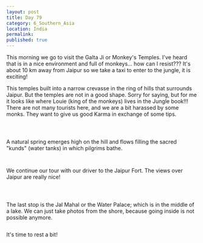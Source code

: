 ```yaml
---
layout: post
title: Day 79
category: 6_Southern_Asia
location: India
permalink: 
published: true
---
```


This morning we go to visit the Galta Ji or Monkey's Temples. I've heard that is in a nice environment and full of monkeys... how can I resist??? It's about 10 km away from Jaipur so we take a taxi to enter to the jungle, it is exciting!

This temples built into a narrow crevasse in the ring of hills that surrounds Jaipur. But the temples are not in a good shape. Sorry for saying, but for me it looks like where Louie (king of the monkeys) lives in the Jungle book!!! There are not many tourists here, and we are a bit harassed by some monks. They want to give us good Karma in exchange of some tips.

<p><a
href="https://lh3.googleusercontent.com/9fxqDybVbarnWcq2SWc9TSQ2Q-UqpQw9apnG_ySB0bWQVc2uI2_jC4McB4CDzbGBVhadgZYYz8oI6y1i2k-S4HJKvE21uCo09hzPk0XSWkq8fkxzui4Ov_OZpGxfGA2bM1GijQ1l72yfmTdwWFs6aDX4dRPG7PgzKKdJCsfn3h-cSiXrlXvXVsFEM-Br7N4qeUgk1vElnX5yXt_6gRRkQYXhK8TwfFZ6e0mC8SkD9rzjTwivR9KODtxsVfV_dBB_p76i96zlo-YdOlDMr1bPv5MMmylkKNv9Nk6l94CegfM3bnh4DZjs0V-54qz1wFO1jQP1SWXepisTP13QPP1aQFO2LxYcgAoq_Q7EWWVfCVuxqwM6Xjjja5UA-tuEVUeVZdjbFO4FLX6eoGImQmAGX---QIn6zDv3y8QytXvbfeU2VmQHO8IGDAvtg9WonQVS35yWSYMn_vPrmAnJHABZUlIOmPiUp8f62dP7oB6zxtghb6AGDrRg0Q8hVSvAHR0zMpQ1VvfcLQEDoryJOwEoibnhwvHbbNzqxMe42DJ5Gn9yp4rCklfKNXAIBUuds_2ANeUPNvaVvMjazxcCS67uAghARx-47bHpcPWOdXn_27_LiUICPIdb2a1PsxSlx_G5I8cVvSaEZQjM7jgzidVsQFQFhv8N4oTDqqKHiQsxwM4O99o9xT7CxoM9CA=w836-h627-no"><img 
src="https://lh3.googleusercontent.com/9fxqDybVbarnWcq2SWc9TSQ2Q-UqpQw9apnG_ySB0bWQVc2uI2_jC4McB4CDzbGBVhadgZYYz8oI6y1i2k-S4HJKvE21uCo09hzPk0XSWkq8fkxzui4Ov_OZpGxfGA2bM1GijQ1l72yfmTdwWFs6aDX4dRPG7PgzKKdJCsfn3h-cSiXrlXvXVsFEM-Br7N4qeUgk1vElnX5yXt_6gRRkQYXhK8TwfFZ6e0mC8SkD9rzjTwivR9KODtxsVfV_dBB_p76i96zlo-YdOlDMr1bPv5MMmylkKNv9Nk6l94CegfM3bnh4DZjs0V-54qz1wFO1jQP1SWXepisTP13QPP1aQFO2LxYcgAoq_Q7EWWVfCVuxqwM6Xjjja5UA-tuEVUeVZdjbFO4FLX6eoGImQmAGX---QIn6zDv3y8QytXvbfeU2VmQHO8IGDAvtg9WonQVS35yWSYMn_vPrmAnJHABZUlIOmPiUp8f62dP7oB6zxtghb6AGDrRg0Q8hVSvAHR0zMpQ1VvfcLQEDoryJOwEoibnhwvHbbNzqxMe42DJ5Gn9yp4rCklfKNXAIBUuds_2ANeUPNvaVvMjazxcCS67uAghARx-47bHpcPWOdXn_27_LiUICPIdb2a1PsxSlx_G5I8cVvSaEZQjM7jgzidVsQFQFhv8N4oTDqqKHiQsxwM4O99o9xT7CxoM9CA=w836-h627-no" alt=""></a></p>

<p><a
href="https://lh3.googleusercontent.com/VPsrwCouAvPhwePHoEVBNHD8_Cg7aFCk3x4u0vXOWGnwMEdn_1ckynJbt0QUMDBimofcTzZT9xq3o6CfPT3kRxpdOoT0D_YaEASlye0PbX1OuWa3_W1vAKVOjQmT3cmT609Ibb4GuZQUtKfk9PwMoMl2fDUIYkm5b4_krWcKXJJ3oTcuUcNzxfiq5vywnL4C4qaBOWQ7BVHCNxvX6q71kV2H5LWoo8_R0f5MD5H2LqMP7EV_FxbreTA5me9J7q473_9fqE2yCF0PwTYNYN5j_t8JDg5HLIibMBNGe9wPDaBxaEKuAG_1LQrb-1bBkqhagdSeoG-MUKC9pxM_vPzGDueyS-Br0iQHJ2DaVOdynPJQaaXm5uvJYGl3TQZCBIraedsh1yCGKymwfKR-v93S4reDr0zhtyUg4dM1hNjE1oOrKJq_sY0PbkY4clwsQohwlb2znHl82tAPWfGH4nfYhGaevLSt7AtbaDSNwRlffKxEgQOX4QeXSckhxuWzhIeJ9FvwqR-jjk5Jb8L_g5qQ4u4g5pTcjJ0c1Z2zahi7aSBVG9BhQZGa_iR0YWmB0-lqKCYtMctE7WJMrIa1BIbRcteu6eIpuVf7sd5srZRgEQso25yQGnRr4x9Kn_F9LjcVhunKbN5d62tgYjk7naCHLz3tc03quXLfWP0xrHHfu6O3mUxymCqQECe5bQ=w836-h627-no"><img 
src="https://lh3.googleusercontent.com/VPsrwCouAvPhwePHoEVBNHD8_Cg7aFCk3x4u0vXOWGnwMEdn_1ckynJbt0QUMDBimofcTzZT9xq3o6CfPT3kRxpdOoT0D_YaEASlye0PbX1OuWa3_W1vAKVOjQmT3cmT609Ibb4GuZQUtKfk9PwMoMl2fDUIYkm5b4_krWcKXJJ3oTcuUcNzxfiq5vywnL4C4qaBOWQ7BVHCNxvX6q71kV2H5LWoo8_R0f5MD5H2LqMP7EV_FxbreTA5me9J7q473_9fqE2yCF0PwTYNYN5j_t8JDg5HLIibMBNGe9wPDaBxaEKuAG_1LQrb-1bBkqhagdSeoG-MUKC9pxM_vPzGDueyS-Br0iQHJ2DaVOdynPJQaaXm5uvJYGl3TQZCBIraedsh1yCGKymwfKR-v93S4reDr0zhtyUg4dM1hNjE1oOrKJq_sY0PbkY4clwsQohwlb2znHl82tAPWfGH4nfYhGaevLSt7AtbaDSNwRlffKxEgQOX4QeXSckhxuWzhIeJ9FvwqR-jjk5Jb8L_g5qQ4u4g5pTcjJ0c1Z2zahi7aSBVG9BhQZGa_iR0YWmB0-lqKCYtMctE7WJMrIa1BIbRcteu6eIpuVf7sd5srZRgEQso25yQGnRr4x9Kn_F9LjcVhunKbN5d62tgYjk7naCHLz3tc03quXLfWP0xrHHfu6O3mUxymCqQECe5bQ=w836-h627-no" alt=""></a></p>

<p><a
href="https://lh3.googleusercontent.com/F9QzWUDR70OZmuV7GCNWu4ZOhghFr84fk2TQIZTC3Ih6tVj0KZcNL30K6Pd76DwVA4rDSwV2Qy5FM5KCeQVzT_JxneM1mq5jIXzKVgnQdp40clw3x2_5_Mq4J9fEdl8Zmhc9YRroGApbgSQl7weP8Z7lDMsBB79psRZQZkhWg27Et_3taYP4Qz5B6JV5lW_eawJXQGxS9UGnfr9IN8g-HyCDtq4Lq3DZqGDh_mA7C5n1bIBWi499dbztgdLarx-RMy-FmfwnPRnqevfHcdHut4EUTM2SpGpVe99jvz1E92ZK_2n81sX-wOQwlQb6PAgMfdDjTWOsfpnb4Uy8sidyns6gM1Qi6NxnEAIbMn0ETkyEVMilSuB0n-iOXj9juzpFSCk5UCtL0qmUO1toAWLZLPWxQ9TZGVLhr-Om3e0Rz2WCIhcZ47NeUp9lCA-n80-gcjWrs2ZdU9_mqXqznYC53dU1nWRXPploMT-eTYnQtpg4Xjun0yOvyuqxLoELku5RpzgMzFPjPQ33RQEn4I7ap7MGY3m6E0DKlvhSgr4048krVDWrO8KXQeU-piRUhn1akbqMi8Dm-i-KGVdgxHzcUHzbd_K4LnV_9RY47bM0NkARWcWOeLsycyCo_kegVhFR5e-9SiifZCQ8g_0t3bQC2NGkD8Hqpr1zHnalbcZwx6ZHUwf80c66kdKSNQ=w836-h627-no"><img 
src="https://lh3.googleusercontent.com/F9QzWUDR70OZmuV7GCNWu4ZOhghFr84fk2TQIZTC3Ih6tVj0KZcNL30K6Pd76DwVA4rDSwV2Qy5FM5KCeQVzT_JxneM1mq5jIXzKVgnQdp40clw3x2_5_Mq4J9fEdl8Zmhc9YRroGApbgSQl7weP8Z7lDMsBB79psRZQZkhWg27Et_3taYP4Qz5B6JV5lW_eawJXQGxS9UGnfr9IN8g-HyCDtq4Lq3DZqGDh_mA7C5n1bIBWi499dbztgdLarx-RMy-FmfwnPRnqevfHcdHut4EUTM2SpGpVe99jvz1E92ZK_2n81sX-wOQwlQb6PAgMfdDjTWOsfpnb4Uy8sidyns6gM1Qi6NxnEAIbMn0ETkyEVMilSuB0n-iOXj9juzpFSCk5UCtL0qmUO1toAWLZLPWxQ9TZGVLhr-Om3e0Rz2WCIhcZ47NeUp9lCA-n80-gcjWrs2ZdU9_mqXqznYC53dU1nWRXPploMT-eTYnQtpg4Xjun0yOvyuqxLoELku5RpzgMzFPjPQ33RQEn4I7ap7MGY3m6E0DKlvhSgr4048krVDWrO8KXQeU-piRUhn1akbqMi8Dm-i-KGVdgxHzcUHzbd_K4LnV_9RY47bM0NkARWcWOeLsycyCo_kegVhFR5e-9SiifZCQ8g_0t3bQC2NGkD8Hqpr1zHnalbcZwx6ZHUwf80c66kdKSNQ=w836-h627-no" alt=""></a></p>

A natural spring emerges high on the hill and flows filling the sacred "kunds" (water tanks) in which pilgrims bathe.

<p><a
href="https://lh3.googleusercontent.com/mHcoEMRl-hGrjX9eKbLQ5JP3b3hVvc4eYn8OIJrCyb_cjrI_mgjQaVJ7wts1Iz8UqCAUWH_Ou6Z8f3Gal_uzys7KkNinasLpts8nIG8cAIAIW6UOG0tpH-u2UYXg5ZGcUFgwFTgNEK8zQLWLMTF1q35WqfjE9O_NzhCfHe3WDDu9BDdndJoJqFUDWE_Pa0qw04skVgIr5TRYrDexDZQvJHH3_0gEMwh1-QFsZEGwEr7fa0uwjbgPBgmt4QrUKvaywr-1XW2o1P1mNLkEIaVU3uc3DEo9MUVuvPD9lUkYx_BPiER9RWExID1DxeAfR3iaB15uZ2Kz3ygjDAa7zf77wDSHywkOjgIkLfYU6bQMn9SiwbjMsTcnDcreMlzzilNodF4vYcdCEsPEhlMEnsCsgWdr8GWIwCOceRqPviy6V0Iu2_wEkB1lDnjzvtqmevHEZY7hXFeXym-1MbK7RZWgwEtGyQiAWeueVL-5sEkrJEI5GIDWQsW9C3hCxtx84HpFMZZPHWmDIBD8mx50-3ic3YlsbuwRWUVSXORtgH_1BvLrn0aoJWdmxBNlm87q4NTsmE5aILtpMQX6Ji-1PSey9yIIXUNDsoSwJmJs2hJ-5aE881-HD9BqwxNwwoT2LL-v5W4RGwGTX1ak2eIAJ-E98i2rb2XGLr2T6FcfXJvaDLCPALDN_9eWtncYkQ=w836-h627-no"><img 
src="https://lh3.googleusercontent.com/mHcoEMRl-hGrjX9eKbLQ5JP3b3hVvc4eYn8OIJrCyb_cjrI_mgjQaVJ7wts1Iz8UqCAUWH_Ou6Z8f3Gal_uzys7KkNinasLpts8nIG8cAIAIW6UOG0tpH-u2UYXg5ZGcUFgwFTgNEK8zQLWLMTF1q35WqfjE9O_NzhCfHe3WDDu9BDdndJoJqFUDWE_Pa0qw04skVgIr5TRYrDexDZQvJHH3_0gEMwh1-QFsZEGwEr7fa0uwjbgPBgmt4QrUKvaywr-1XW2o1P1mNLkEIaVU3uc3DEo9MUVuvPD9lUkYx_BPiER9RWExID1DxeAfR3iaB15uZ2Kz3ygjDAa7zf77wDSHywkOjgIkLfYU6bQMn9SiwbjMsTcnDcreMlzzilNodF4vYcdCEsPEhlMEnsCsgWdr8GWIwCOceRqPviy6V0Iu2_wEkB1lDnjzvtqmevHEZY7hXFeXym-1MbK7RZWgwEtGyQiAWeueVL-5sEkrJEI5GIDWQsW9C3hCxtx84HpFMZZPHWmDIBD8mx50-3ic3YlsbuwRWUVSXORtgH_1BvLrn0aoJWdmxBNlm87q4NTsmE5aILtpMQX6Ji-1PSey9yIIXUNDsoSwJmJs2hJ-5aE881-HD9BqwxNwwoT2LL-v5W4RGwGTX1ak2eIAJ-E98i2rb2XGLr2T6FcfXJvaDLCPALDN_9eWtncYkQ=w836-h627-no" alt=""></a></p>

<p><a
href="https://lh3.googleusercontent.com/7n3akdQbkoXRZbOKwa8AdYWQeVcPYcqm8S54rV4qKCQXHLKxix6Tph62IJXAJzrXysSh-iyQGioiSB7krWEoK-LALKPiZsCEsUnqApSR4v_DIslrOii0N2of35N9KEeF-h3qp08DRBuboB1GJ6dBJ5uYgiPz1jv6WNdR8MjuWC0ESP_l4cwl7L9h2Jey3SEwlYyU0_OAStwLwMa64QXQ4DGpZu3qYfA_h6f49HvbqOIum1187tT3JqTTtrKih1nLEmTS3gA-pb19iAWhX6vA-HzlPXdssI9Qpj4dbkacykhKWfYr1du-g93MuKz4tbB1FEdooXfgELDv5Xb6t81xm7EBlrOsM0fkwAiJcoRIGRHgAldSXtatj34OsRo7N9A1yo5RN39zQEWmsoY5mhQVaE4Mr686FMERAAOdbVPaiag3K9fW6nfrkZrY4-BmKvPceLgzJ1WKkSMLi0w1cKhVJ1FdvWhDXWL3hDkpUWr5KcIW2YDqGiDREdckzATgQV5yHJm_fljs-aZfpABAad-hmUMv-w8qn5vEwfgmw0OaXuQ1Aa8jNSbOOm4ke8iiWvE8bdhowig1XXRwtDV7N66vtYnVPvVrLlzHnIEAPwEmGzlgNYWGYZZwH1az6WetRCCKkSWc8DEGHrQ950EIKson8o2-2-D9HyRak6gzu2eQ3CK8QAOujVC3YcaG-g=w377-h502-no"><img 
src="https://lh3.googleusercontent.com/7n3akdQbkoXRZbOKwa8AdYWQeVcPYcqm8S54rV4qKCQXHLKxix6Tph62IJXAJzrXysSh-iyQGioiSB7krWEoK-LALKPiZsCEsUnqApSR4v_DIslrOii0N2of35N9KEeF-h3qp08DRBuboB1GJ6dBJ5uYgiPz1jv6WNdR8MjuWC0ESP_l4cwl7L9h2Jey3SEwlYyU0_OAStwLwMa64QXQ4DGpZu3qYfA_h6f49HvbqOIum1187tT3JqTTtrKih1nLEmTS3gA-pb19iAWhX6vA-HzlPXdssI9Qpj4dbkacykhKWfYr1du-g93MuKz4tbB1FEdooXfgELDv5Xb6t81xm7EBlrOsM0fkwAiJcoRIGRHgAldSXtatj34OsRo7N9A1yo5RN39zQEWmsoY5mhQVaE4Mr686FMERAAOdbVPaiag3K9fW6nfrkZrY4-BmKvPceLgzJ1WKkSMLi0w1cKhVJ1FdvWhDXWL3hDkpUWr5KcIW2YDqGiDREdckzATgQV5yHJm_fljs-aZfpABAad-hmUMv-w8qn5vEwfgmw0OaXuQ1Aa8jNSbOOm4ke8iiWvE8bdhowig1XXRwtDV7N66vtYnVPvVrLlzHnIEAPwEmGzlgNYWGYZZwH1az6WetRCCKkSWc8DEGHrQ950EIKson8o2-2-D9HyRak6gzu2eQ3CK8QAOujVC3YcaG-g=w377-h502-no" alt=""></a></p>

We continue our tour with our driver to the Jaipur Fort. The views over Jaipur are really nice!

<p><a
href="https://lh3.googleusercontent.com/W6Jo4ybxo4lY2QvkEogJNdc0dLyXUsn7WaB9lZbDEfNe_RXtbEsAh12BkOhTgcjZNs8el2KJblN7Afa3grZBOnM6_nLPr2eLHN5PVowfNeXGVKtzmdLjmriOtX1u1xGvBVPFRHNG-UOW8z9ipOQBjEYW_VKchmAO3HwbxEMUAsXrAe3cj1UdjAYfy3u8FggU2Re-hP0EOnJ03HzGfdKvUrP77PWrmUHEWHjiellCu6otIbhfo02PXgOkkPbJRxH9-N8fz6lEe0AMD-PU3Y7xDH8NGoQaAmW9WWWIWEQ1g8B-VZbjxhRs3MSEhunrGA5AtHXPdPvKWJYzmyZi6Lfk-jMfL3HGRw31_ApKJlxXK8IHSKuzn_SCTYylfS2lHiUDkoLWTNYILW7Essgh12FT2UbTObb49CmXPCVClRRHIfPZU60SWGAUXZIzQcrrPA5TpPgAgoD_6io5QGTpNa-XmY9hlwUFhbLc3V2saZNBzboEsBQReXYckPJ5oQo-JXHfUeR9_cOlnNRGu7_zT4IBBqALjIcxHfJdJhOa4VQnE2pmiWaRoiQ1OncvgTRUK3tDeiCl9Wup_crsat6jlSBzppwhNkpop2MRNBa-bFGNORMApIuv5RJFPvQnVfK_QltmX8zthtnWG-PTBY9A64jAi3uC2dHO9vaebB5PGMqiqp87WcLlyu1Un3-Yxw=w836-h627-no"><img 
src="https://lh3.googleusercontent.com/W6Jo4ybxo4lY2QvkEogJNdc0dLyXUsn7WaB9lZbDEfNe_RXtbEsAh12BkOhTgcjZNs8el2KJblN7Afa3grZBOnM6_nLPr2eLHN5PVowfNeXGVKtzmdLjmriOtX1u1xGvBVPFRHNG-UOW8z9ipOQBjEYW_VKchmAO3HwbxEMUAsXrAe3cj1UdjAYfy3u8FggU2Re-hP0EOnJ03HzGfdKvUrP77PWrmUHEWHjiellCu6otIbhfo02PXgOkkPbJRxH9-N8fz6lEe0AMD-PU3Y7xDH8NGoQaAmW9WWWIWEQ1g8B-VZbjxhRs3MSEhunrGA5AtHXPdPvKWJYzmyZi6Lfk-jMfL3HGRw31_ApKJlxXK8IHSKuzn_SCTYylfS2lHiUDkoLWTNYILW7Essgh12FT2UbTObb49CmXPCVClRRHIfPZU60SWGAUXZIzQcrrPA5TpPgAgoD_6io5QGTpNa-XmY9hlwUFhbLc3V2saZNBzboEsBQReXYckPJ5oQo-JXHfUeR9_cOlnNRGu7_zT4IBBqALjIcxHfJdJhOa4VQnE2pmiWaRoiQ1OncvgTRUK3tDeiCl9Wup_crsat6jlSBzppwhNkpop2MRNBa-bFGNORMApIuv5RJFPvQnVfK_QltmX8zthtnWG-PTBY9A64jAi3uC2dHO9vaebB5PGMqiqp87WcLlyu1Un3-Yxw=w836-h627-no" alt=""></a></p>

<p><a
href="https://lh3.googleusercontent.com/dgk7wA4nFZldO_gfwSo9rhGpDj2ot0mhh3bANAd23l26eogz_P4mkZ7E27dWxR3ZXGaSU1FtcYtSz-b-bwWii3_7T-ADDXnUVFldBuZHEed1DfC-g2V_bsUMd-HmbQuhCVmtzgSxOayIrTwE8Pbdp_PJ7bW0Zr4auXePgRJdS-Mh4QZUz5slBAVcjx3LzKyfgblBo-VBFBmUjRoeGR--m_9Rx8WaCUzmuUiYNG3isiACcggEO5MLVVA3XIdhwpIpoGJqr-JI4IViAoeCzbDyLQljUVlTuwVr922DDBiW00Lr0xsgloWLVmlhfHkFH2BiZL7SJndgPi4UXBVrpuj60AIveDshuQZtZNOXsOOTVJchfL9ksusPhxTERxvhEDL-vpQL2nGtdndYNnhi8_pigiQ8T6uuNi-0sVbOm9j7i3X5YZoCV3ekrw6OA0d80pE9Zfpjmhs6XJF333rNxSt21Aq9z49wRSdtFCmdQIHW8VuAPsEolvQXVMF1pn2nmgNQfpeY1C7yvSligtXvwvcqvDffq0ZrqX7clYEcnr4UtpA8hZ7T14Oj0_XUo1ymRIaz18DD9nXmzsIdvTYNKc0w276qZ8eI8gnKDZO2NbJ5OhKtKOI4cRHYVQY1pqVa7Xil4k4PuKoziCtb3LUKJe-esBjaK-vBz0GxfTkXZc0D-Zp0C9yJLGKEWJmU7w=w836-h627-no"><img 
src="https://lh3.googleusercontent.com/dgk7wA4nFZldO_gfwSo9rhGpDj2ot0mhh3bANAd23l26eogz_P4mkZ7E27dWxR3ZXGaSU1FtcYtSz-b-bwWii3_7T-ADDXnUVFldBuZHEed1DfC-g2V_bsUMd-HmbQuhCVmtzgSxOayIrTwE8Pbdp_PJ7bW0Zr4auXePgRJdS-Mh4QZUz5slBAVcjx3LzKyfgblBo-VBFBmUjRoeGR--m_9Rx8WaCUzmuUiYNG3isiACcggEO5MLVVA3XIdhwpIpoGJqr-JI4IViAoeCzbDyLQljUVlTuwVr922DDBiW00Lr0xsgloWLVmlhfHkFH2BiZL7SJndgPi4UXBVrpuj60AIveDshuQZtZNOXsOOTVJchfL9ksusPhxTERxvhEDL-vpQL2nGtdndYNnhi8_pigiQ8T6uuNi-0sVbOm9j7i3X5YZoCV3ekrw6OA0d80pE9Zfpjmhs6XJF333rNxSt21Aq9z49wRSdtFCmdQIHW8VuAPsEolvQXVMF1pn2nmgNQfpeY1C7yvSligtXvwvcqvDffq0ZrqX7clYEcnr4UtpA8hZ7T14Oj0_XUo1ymRIaz18DD9nXmzsIdvTYNKc0w276qZ8eI8gnKDZO2NbJ5OhKtKOI4cRHYVQY1pqVa7Xil4k4PuKoziCtb3LUKJe-esBjaK-vBz0GxfTkXZc0D-Zp0C9yJLGKEWJmU7w=w836-h627-no" alt=""></a></p>

<p><a
href="https://lh3.googleusercontent.com/2rRLZerP8XLxEb3F1_TqPs1DPOIz4n4o4OOYkOiJYMX1MSuhAfBcr5WsMREBLifFYw1ayS3Gx4IHz6BJJhkQTBzGwqoYAQrWeEVw3FnZP1M2MavZTeW7sV4Ye9sawP6Ey7ZITqOUgko9bnT4HCJr-DIjP-G9YJI632t4Ba_QzMO7PwJ_-ZwMqzDSMgsKJ9tLPM2E2NQMLOw_E2GJDPPFJjFMaAw68PLw9nijhBkG9RAUEOK6mfM0TmkrUwDP2sF6px_tGDhaPpx44DlOuUVWTkODupwQWgIKOHcwrIthqmBM-ebDi4SfcxXDhnb0onfehH6ItoqUFz4uPtq7xADUpcoREWQxeI6FEgR50_nYH9jJ8fULzQrSaoMbW_SL4cu0tlj19-3x7IffT8R10tOYq4zbvksRWKRmKAxbPYIDzxsovdv7c2C0HTPu9hR7rsA_IyKQZA2CzUSQSdcQYh0BqhZhyPVrlhnT-04ogMud_VW8ojAnhYjiROHu_yatdZY7Wl9fNOndwWEL8ByDsEqAEwZdF_85fg2f6LG00mO0P8iHURr_BFI45WNNXP6nOwGO4YZ0NBFKDZL9_E0FJNVBObdvVpsJocb_EjuFJ87znv_pu-LpGLinFPOJ-G0FFmA0qYRy9dtZrAONKxJmY01ZGJbYh0KRy0g8pYnGZqzA8W0p65r3rrfh87c-Hg=w836-h627-no"><img 
src="https://lh3.googleusercontent.com/2rRLZerP8XLxEb3F1_TqPs1DPOIz4n4o4OOYkOiJYMX1MSuhAfBcr5WsMREBLifFYw1ayS3Gx4IHz6BJJhkQTBzGwqoYAQrWeEVw3FnZP1M2MavZTeW7sV4Ye9sawP6Ey7ZITqOUgko9bnT4HCJr-DIjP-G9YJI632t4Ba_QzMO7PwJ_-ZwMqzDSMgsKJ9tLPM2E2NQMLOw_E2GJDPPFJjFMaAw68PLw9nijhBkG9RAUEOK6mfM0TmkrUwDP2sF6px_tGDhaPpx44DlOuUVWTkODupwQWgIKOHcwrIthqmBM-ebDi4SfcxXDhnb0onfehH6ItoqUFz4uPtq7xADUpcoREWQxeI6FEgR50_nYH9jJ8fULzQrSaoMbW_SL4cu0tlj19-3x7IffT8R10tOYq4zbvksRWKRmKAxbPYIDzxsovdv7c2C0HTPu9hR7rsA_IyKQZA2CzUSQSdcQYh0BqhZhyPVrlhnT-04ogMud_VW8ojAnhYjiROHu_yatdZY7Wl9fNOndwWEL8ByDsEqAEwZdF_85fg2f6LG00mO0P8iHURr_BFI45WNNXP6nOwGO4YZ0NBFKDZL9_E0FJNVBObdvVpsJocb_EjuFJ87znv_pu-LpGLinFPOJ-G0FFmA0qYRy9dtZrAONKxJmY01ZGJbYh0KRy0g8pYnGZqzA8W0p65r3rrfh87c-Hg=w836-h627-no" alt=""></a></p>


The last stop is the Jal Mahal or the Water Palace; which is in the middle of a lake. We can just take photos from the shore, because going inside is not possible anymore.


<p><a
href="https://lh3.googleusercontent.com/bChCwL8lWhOLoLIWNld5nXpnzyas2WfW4-s_p2V0ssO-QiGmfXcjG7vLJYphbucxqGFY4wEkaAobDgz6ogbbDHSuVq_XRbVVIFBEkkfg0v3wd44tLk1qLiDOYSn-h7OyM5fb6JKss4SQuKn-SvcyszD6QDyCx2x4ijGkQ6Uegx4aR1nG2sJ2B-CIkJsW2pjn-ROYYxkl0lgqh20JVLa7eLq94q9ho-AdQrKHw7DyVplitTV9hUSu0eA8KslmHkSyW-5eQ7g3yodg93NqUAC1DC2CH-glNr0LLbb2r7kCCioMEMRZ0UXvVVPc5wYH5KwBc_HnPaM6NqhNxpUHmJ5tVqgFyuOo0DpPEfLUFclMxdP87fmgCsX5tGCqydDr-rJBBXy9lP3kgLzJ_yxjmi90nanKHFKBBLNfW0Eb8Y7_o81jbyL5qLiO5yhEJzl1KbLWK7bc0mAuDhgtP14RYMI1ZHWtho50h3PXKyiwS3ozJpRCE1_wRxghB9ukuc8l-pimA6cwI9OuJ29DFBDKtq2n9IDUeNjvudr7d0_waMjdaJ4OgqEltevB2pQWOxW3UrpLAjzK7mG0f1Z43xX4VS0yf7f70OOM5jAF18BWv7PHOY9ieIO6EunNmbzdcfe8uxUkLimA-kIXG8fPFuIxzHw-Eivh4fC8m878ztGlBtsei8x4z5Rk2lcGUhcnvw=w836-h627-no"><img 
src="https://lh3.googleusercontent.com/bChCwL8lWhOLoLIWNld5nXpnzyas2WfW4-s_p2V0ssO-QiGmfXcjG7vLJYphbucxqGFY4wEkaAobDgz6ogbbDHSuVq_XRbVVIFBEkkfg0v3wd44tLk1qLiDOYSn-h7OyM5fb6JKss4SQuKn-SvcyszD6QDyCx2x4ijGkQ6Uegx4aR1nG2sJ2B-CIkJsW2pjn-ROYYxkl0lgqh20JVLa7eLq94q9ho-AdQrKHw7DyVplitTV9hUSu0eA8KslmHkSyW-5eQ7g3yodg93NqUAC1DC2CH-glNr0LLbb2r7kCCioMEMRZ0UXvVVPc5wYH5KwBc_HnPaM6NqhNxpUHmJ5tVqgFyuOo0DpPEfLUFclMxdP87fmgCsX5tGCqydDr-rJBBXy9lP3kgLzJ_yxjmi90nanKHFKBBLNfW0Eb8Y7_o81jbyL5qLiO5yhEJzl1KbLWK7bc0mAuDhgtP14RYMI1ZHWtho50h3PXKyiwS3ozJpRCE1_wRxghB9ukuc8l-pimA6cwI9OuJ29DFBDKtq2n9IDUeNjvudr7d0_waMjdaJ4OgqEltevB2pQWOxW3UrpLAjzK7mG0f1Z43xX4VS0yf7f70OOM5jAF18BWv7PHOY9ieIO6EunNmbzdcfe8uxUkLimA-kIXG8fPFuIxzHw-Eivh4fC8m878ztGlBtsei8x4z5Rk2lcGUhcnvw=w836-h627-no" alt=""></a></p>

It's time to rest a bit!

